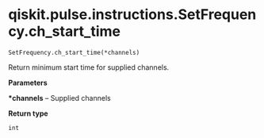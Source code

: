 # qiskit.pulse.instructions.SetFrequency.ch\_start\_time

`SetFrequency.ch_start_time(*channels)`

Return minimum start time for supplied channels.

**Parameters**

**\*channels** – Supplied channels

**Return type**

`int`
